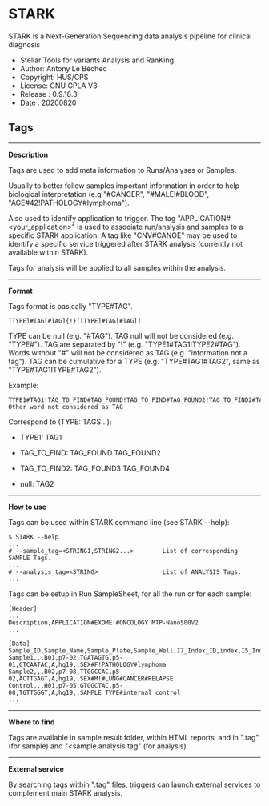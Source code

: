 STARK
============
STARK is a Next-Generation Sequencing data analysis pipeline for clinical diagnosis
* Stellar Tools for variants Analysis and RanKing
* Author: Antony Le Béchec
* Copyright: HUS/CPS
* License: GNU GPLA V3
* Release : 0.9.18.3
* Date : 20200820




Tags
-----------


---
**Description**

Tags are used to add meta information to Runs/Analyses or Samples.

Usually to better follow samples important information in order to help biological interpretation (e.g "#CANCER", "#MALE!#BLOOD", "AGE#42!PATHOLOGY#lymphoma").

Also used to identify application to trigger. The tag "APPLICATION#<your_application>" is used to associate run/analysis and samples to a specific STARK application. A tag like "CNV#CANOE" may be used to identify a specific service triggered after STARK analysis (currently not available within STARK).

Tags for analysis will be applied to all samples within the analysis.

---
**Format**

Tags format is basically "TYPE#TAG".

```
[TYPE]#TAG[#TAG]{!}[[TYPE]#TAG[#TAG]]
```

TYPE can be null (e.g. "#TAG"). TAG null will not be considered (e.g. "TYPE#"). TAG are separated by "!" (e.g. "TYPE1#TAG1!TYPE2#TAG"). Words without "#" will not be considered as TAG (e.g. "information not a tag"). TAG can be cumulative for a TYPE (e.g. "TYPE#TAG1#TAG2", same as "TYPE#TAG1!TYPE#TAG2").


Example:

```
TYPE1#TAG1!TAG_TO_FIND#TAG_FOUND!TAG_TO_FIND#TAG_FOUND2!TAG_TO_FIND2#TAG_FOUND3#TAG_FOUND4!#TAG2!TAG_NOT_CONSIDERED# Other word not considered as TAG
```

Correspond to (TYPE: TAGS...):

- TYPE1: TAG1

- TAG_TO_FIND: TAG_FOUND TAG_FOUND2

- TAG_TO_FIND2: TAG_FOUND3 TAG_FOUND4

- null: TAG2


---
**How to use**

Tags can be used within STARK command line (see STARK --help):

```
$ STARK --help
...
# --sample_tag=<STRING1,STRING2...>        List of corresponding SAMPLE Tags.
...
# --analysis_tag=<STRING>                  List of ANALYSIS Tags.
...
```

Tags can be setup in Run SampleSheet, for all the run or for each sample:

```
[Header]
...
Description,APPLICATION#EXOME!#ONCOLOGY MTP-Nano500V2
...

[Data]
Sample_ID,Sample_Name,Sample_Plate,Sample_Well,I7_Index_ID,index,I5_Index_ID,index2,Manifest,GenomeFolder,Sample_Project,Description
Sample1,,,B01,p7-02,TGATAGTG,p5-01,GTCAATAC,A,hg19,,SEX#F!PATHOLOGY#lymphoma
Sample2,,,B02,p7-08,TTGGCCAC,p5-02,ACTTGAGT,A,hg19,,SEX#M!#LUNG#CANCER#RELAPSE
Control,,,H01,p7-05,GTGGCTAC,p5-08,TGTTGGGT,A,hg19,,SAMPLE_TYPE#internal_control
...
```

---
**Where to find**

Tags are available in sample result folder, within HTML reports, and in "<sample>.tag" (for sample) and "<sample.analysis.tag" (for analysis).


---
**External service**

By searching tags within ".tag" files, triggers can launch external services to complement main STARK analysis.
